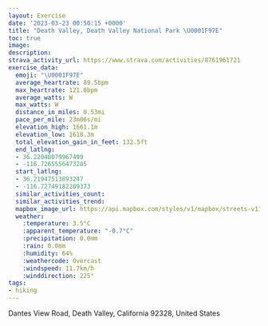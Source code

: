 ```yaml
---
layout: Exercise
date: '2023-03-23 00:50:15 +0000'
title: "Death Valley, Death Valley National Park \U0001F97E"
toc: true
image:
description:
strava_activity_url: https://www.strava.com/activities/8761961721
exercise_data:
  emoji: "\U0001F97E"
  average_heartrate: 89.5bpm
  max_heartrate: 121.0bpm
  average_watts: W
  max_watts: W
  distance_in_miles: 0.53mi
  pace_per_mile: 23m06s/mi
  elevation_high: 1661.1m
  elevation_low: 1618.3m
  total_elevation_gain_in_feet: 132.5ft
  end_latlng:
  - 36.22048079967499
  - -116.7265556473285
  start_latlng:
  - 36.21947513893247
  - -116.72749182209373
  similar_activities_count:
  similar_activities_trend:
  mapbox_image_url: https://api.mapbox.com/styles/v1/mapbox/streets-v11/static/path-5+787af2-1.0(q%7C%60%7CE%60omgU%5C%5ED%5EJL%5En%40%40Jj%40ZCBCTACDKB%3FDDDAEOKB%40FBCAB%40AGCISSKMCIGA%40%3FKCKi%40gAS%5BMISS%5DWq%40m%40e%40q%40YSWK),pin-s-s+e5b22e(-116.72833,36.21849),pin-s-f+89ae00(-116.72743999999996,36.21952000000002)/auto/800x800?access_token=pk.eyJ1Ijoiam9zaGJlY2ttYW4iLCJhIjoiY205eWR2aDd1MWZ6djJrbXc4a3M0bWZleiJ9.XiG9OWkNcZk2QzjJbxLB4A
  weather:
    :temperature: 3.5°C
    :apparent_temperature: "-0.7°C"
    :precipitation: 0.0mm
    :rain: 0.0mm
    :humidity: 64%
    :weathercode: Overcast
    :windspeed: 11.7km/h
    :winddirection: 225°
tags:
- hiking
---
```

Dantes View Road, Death Valley, California 92328, United States
